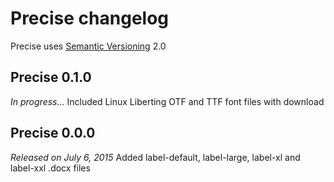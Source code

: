 # Precise changelog
Precise uses [Semantic Versioning](http://semver.org/) 2.0
## Precise 0.1.0
*In progress...*
Included Linux Liberting OTF and TTF font files with download
## Precise 0.0.0
*Released on July 6, 2015*
Added label-default, label-large, label-xl and label-xxl .docx files
